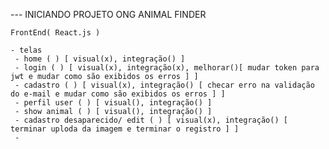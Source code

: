 --- INICIANDO PROJETO ONG ANIMAL FINDER

    FrontEnd( React.js )

    - telas
     - home ( ) [ visual(x), integração() ] 
     - login ( ) [ visual(x), integração(x), melhorar()[ mudar token para jwt e mudar como são exibidos os erros ] ]
     - cadastro ( ) [ visual(x), integração() [ checar erro na validação do e-mail e mudar como são exibidos os erros ] ]
     - perfil user ( ) [ visual(), integração() ]
     - show animal ( ) [ visual(), integração() ]
     - cadastro desaparecido/ edit ( ) [ visual(x), integração() [ terminar uploda da imagem e terminar o registro ] ]
     - 

